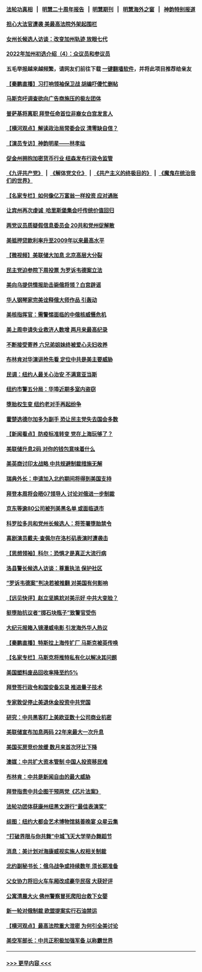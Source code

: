 #### [法轮功真相](https://github.com/gfw-breaker/truth/blob/master/README.md?t=0) &nbsp;&nbsp;|&nbsp;&nbsp; [明慧二十周年报告](https://github.com/gfw-breaker/mh-reports/blob/master/README.md?t=0) &nbsp;&nbsp;|&nbsp;&nbsp;[明慧期刊](https://github.com/gfw-breaker/mh-qikan) &nbsp;&nbsp;|&nbsp;&nbsp; [明慧海外之窗](https://github.com/gfw-breaker/mh-news/blob/master/README.md?t=0) &nbsp;&nbsp;|&nbsp;&nbsp; [神韵特别报道](https://github.com/gfw-breaker/mh-news/blob/master/shenyun.md?t=0)
#### [担心大法官遭袭 美最高法院外架起围栏](../pages/nsc412/n13728224.md?t=05061151) 
#### [女州长候选人访谈：改变加州轨迹 放眼七代](../pages/nsc412/n13728290.md?t=05061151) 
#### [2022年加州初选介绍（4）：众议员和参议员](../pages/nsc412/n13728283.md?t=05061151) 
#### 五毛举报越来越频繁，请网友们前往下载 [一键翻墙软件](https://github.com/gfw-breaker/ssr-accounts)，并将此项目推荐给亲友
#### [【秦鹏直播】习打响领袖保卫战 胡编吓傻忙删帖](../pages/nsc412/n13728243.md?t=05061151) 
#### [马斯克吁调查欲向广告商施压的极左团体](../pages/nsc412/n13728189.md?t=05061151) 
#### [普萨基将离职 拜登任命首位非裔女白宫发言人](../pages/nsc412/n13728137.md?t=05061151) 
#### [【横河观点】解读政治局常委会议 清零缺自信？](../pages/nsc412/n13728250.md?t=05061151) 
#### [【演员专访】神韵明星——林孝纮](../pages/nsc412/n13728215.md?t=05061151) 
#### [促金州拥抱加密货币行业 纽森发布行政令监管](../pages/nsc412/n13728217.md?t=05061151) 
#### [《九评共产党》](https://github.com/begood0513/9ping.md/blob/master/README.md) &nbsp;|&nbsp; [《解体党文化》](../../../../jtdwh.md/blob/master/README.md)  &nbsp;|&nbsp; [《共产主义的终极目的》](../../../../gczydzjmd.md/blob/master/README.md) &nbsp;|&nbsp; [《魔鬼在统治我们的世界》](../../../../mgztzwmdsj.md/blob/master/README.md) 
#### [【名家专栏】如何像亿万富翁一样投资 应对通胀](../pages/nsc412/n13727916.md?t=05061151) 
#### [让宾州再次虔诚  哈里斯堡集会吁传统价值回归](../pages/nsc412/n13727474.md?t=05061151) 
#### [两党议员质疑假信息委员会 20共和党州促解散](../pages/nsc412/n13728037.md?t=05061151) 
#### [美抵押贷款利率升至2009年以来最高水平](../pages/nsc412/n13728188.md?t=05061151) 
#### [【微视频】美联储大加息 北京高层大分裂](../pages/nsc412/n13727958.md?t=05061151) 
#### [民主党迫参院下周投票 为罗诉韦德案立法](../pages/nsc412/n13728056.md?t=05061151) 
#### [美向乌提供情报助击毙俄将领？白宫辟谣](../pages/nsc412/n13728069.md?t=05061151) 
#### [华人钢琴家完美诠释俄大师作品 引轰动](../pages/nsc412/n13727201.md?t=05061151) 
#### [美核指挥官：需警惕面临的中俄核威慑危机](../pages/nsc412/n13727989.md?t=05061151) 
#### [美上周申请失业救济人数增 两月来最高纪录](../pages/nsc412/n13727973.md?t=05061151) 
#### [不断接受寄养 六兄弟姐妹终被爱心夫妇收养](../pages/nsc412/n13727762.md?t=05061151) 
#### [布林肯对华演讲抢先看 定位中共是美主要威胁](../pages/nsc412/n13727292.md?t=05061151) 
#### [民调：纽约人最关心治安 不满意亚当斯](../pages/nsc412/n13727583.md?t=05061151) 
#### [纽约市警五分局：华埠近期多室内盗窃](../pages/nsc412/n13727576.md?t=05061151) 
#### [堕胎权生变 纽约老对手再起纷争](../pages/nsc412/n13727540.md?t=05061151) 
#### [霍楚选德尔加多为副手 恐让民主党失去国会多数](../pages/nsc412/n13727554.md?t=05061151) 
#### [【新闻看点】防疫标准转变 党在上海玩够了？](../pages/nsc412/n13727183.md?t=05061151) 
#### [美联储升息2码 对你的钱包意味着什么](../pages/nsc412/n13727177.md?t=05061151) 
#### [美英商讨印太战略 中共规避制裁措施无解](../pages/nsc412/n13727536.md?t=05061151) 
#### [瑞典外长：申请加入北约期间将得到美国支持](../pages/nsc412/n13727517.md?t=05061151) 
#### [拜登本周将会晤G7领导人 讨论对俄进一步制裁](../pages/nsc412/n13727495.md?t=05061151) 
#### [京东等逾80公司被列美黑名单 或面临退市](../pages/nsc412/n13727449.md?t=05061151) 
#### [科罗拉多共和党州长候选人：将签署堕胎禁令](../pages/nsc412/n13727324.md?t=05061151) 
#### [喜剧演员戴夫‧查佩尔在洛杉矶表演时遭袭击](../pages/nsc412/n13727448.md?t=05061151) 
#### [【思想领袖】科尔：恐惧才是真正大流行病](../pages/nsc412/n13723614.md?t=05061151) 
#### [洛县警长候选人访谈：尊重执法 保护社区](../pages/nsc412/n13727400.md?t=05061151) 
#### [“罗诉韦德案”判决若被推翻 对美国有何影响](../pages/nsc412/n13727219.md?t=05061151) 
#### [【远见快评】赵立坚尴尬对美示好 中共大变脸？](../pages/nsc412/n13727354.md?t=05061151) 
#### [挺堕胎抗议者“掷石块瓶子”致警官受伤](../pages/nsc412/n13727395.md?t=05061151) 
#### [大纪元报箱入镜漫威电影 引发海外华人热议](../pages/nsc412/n13727290.md?t=05061151) 
#### [【秦鹏直播】特斯拉上海传扩厂 马斯克被英传唤](../pages/nsc412/n13727348.md?t=05061151) 
#### [【名家专栏】马斯克将推特私有化以解决其问题](../pages/nsc412/n13727071.md?t=05061151) 
#### [美国塑料废品回收率降至约5%](../pages/nsc412/n13727330.md?t=05061151) 
#### [拜登签行政令和国安备忘录 推进量子技术](../pages/nsc412/n13727234.md?t=05061151) 
#### [专家敦促停止美退休金投资中共党国](../pages/nsc412/n13727289.md?t=05061151) 
#### [研究：中共黑客盯上美欧亚数十公司商业机密](../pages/nsc412/n13727250.md?t=05061151) 
#### [美联储宣布加息两码 22年来最大一次升息](../pages/nsc412/n13727237.md?t=05061151) 
#### [美国买房竞价放缓 数月来首次环比下降](../pages/nsc412/n13726763.md?t=05061151) 
#### [澳媒：中共扩大资本管制 中国人投资移民难](../pages/nsc412/n13727233.md?t=05061151) 
#### [布林肯：中共是新闻自由的最大威胁](../pages/nsc412/n13727223.md?t=05061151) 
#### [拜登指责中共企图干预两党《芯片法案》](../pages/nsc412/n13727200.md?t=05061151) 
#### [法轮功团体获康州纽黑文游行“最佳表演奖”](../pages/nsc412/n13726699.md?t=05061151) 
#### [组图：纽约大都会艺术博物馆慈善晚宴 众星云集](../pages/nsc412/n13726994.md?t=05061151) 
#### [“打破界限与你共舞”中城飞天大学举办舞蹈节](../pages/nsc412/n13726650.md?t=05061151) 
#### [消息：美计划对海康威视实施人权相关制裁](../pages/nsc412/n13727090.md?t=05061151) 
#### [北约副秘书长：俄乌战争或持续数年 须长期准备](../pages/nsc412/n13727098.md?t=05061151) 
#### [父女协力将旧火车车厢改成豪华民宿 大获好评](../pages/nsc412/n13726797.md?t=05061151) 
#### [公寓清晨大火 佛州警察冒死爬阳台救下女婴](../pages/nsc412/n13726783.md?t=05061151) 
#### [新一轮对俄制裁 欧盟提案实行石油禁运](../pages/nsc412/n13726977.md?t=05061151) 
#### [【横河观点】最高法院重大泄密 为何引全美讨论](../pages/nsc412/n13726525.md?t=05061151) 
#### [美空军部长：中共正积极加强军备 以称霸世界](../pages/nsc412/n13726877.md?t=05061151) 

----
#### [ >>> 更早内容 <<< ](../indexes/nsc412-earlier.md)
